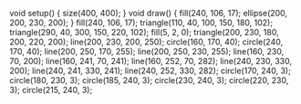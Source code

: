 void setup()
{
  size(400, 400);
}
void draw()
{
fill(240, 106, 17);
ellipse(200, 200, 230, 200);
}
fill(240, 106, 17);
triangle(110, 40, 100, 150, 180, 102);
triangle(290, 40, 300, 150, 220, 102);
fill(5, 2, 0);
triangle(200, 230, 180, 200, 220, 200);
line(200, 230, 200, 250);
circle(160, 170, 40);
circle(240, 170, 40);
line(200, 250, 170, 255);
line(200, 250, 230, 255);
line(160, 230, 70, 200);
line(160, 241, 70, 241);
line(160, 252, 70, 282);
line(240, 230, 330, 200);
line(240, 241, 330, 241);
line(240, 252, 330, 282);
circle(170, 240, 3);
circle(180, 230, 3);
circle(185, 240, 3);
circle(230, 240, 3);
circle(220, 230, 3);
circle(215, 240, 3);
